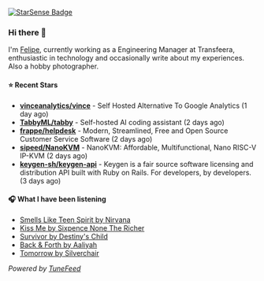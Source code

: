 <a href="https://starsense.app/developer-types" target="_blank"><img src="https://starsense.app/api/badge/?user=valtlfelipe" alt="StarSense Badge"></a>

### Hi there 👋

I'm [Felipe](https://felipevm.com), currently working as a Engineering Manager at Transfeera, enthusiastic in technology and occasionally write about my experiences. Also a hobby photographer.

#### ⭐ Recent Stars
- **[vinceanalytics/vince](https://github.com/vinceanalytics/vince)** - Self Hosted Alternative To Google Analytics (1 day ago)
- **[TabbyML/tabby](https://github.com/TabbyML/tabby)** - Self-hosted AI coding assistant (2 days ago)
- **[frappe/helpdesk](https://github.com/frappe/helpdesk)** - Modern, Streamlined, Free and Open Source Customer Service Software (2 days ago)
- **[sipeed/NanoKVM](https://github.com/sipeed/NanoKVM)** - NanoKVM: Affordable, Multifunctional, Nano RISC-V IP-KVM (2 days ago)
- **[keygen-sh/keygen-api](https://github.com/keygen-sh/keygen-api)** - Keygen is a fair source software licensing and distribution API built with Ruby on Rails. For developers, by developers. (3 days ago)

#### 🎧 What I have been listening
- [Smells Like Teen Spirit by Nirvana](https://open.spotify.com/track/4CeeEOM32jQcH3eN9Q2dGj)
- [Kiss Me by Sixpence None The Richer](https://open.spotify.com/track/754kgU5rWscRTfvlsuEwFp)
- [Survivor by Destiny&#39;s Child](https://open.spotify.com/track/2Mpj1Ul5OFPyyP4wB62Rvi)
- [Back &amp; Forth by Aaliyah](https://open.spotify.com/track/45wneA2j0Z0WMnYNDO6Ad0)
- [Tomorrow by Silverchair](https://open.spotify.com/track/24tO365YW6lcZr1hN4Ukzj)

_Powered by [TuneFeed](https://tunefeed.app?ref=github.com)_


